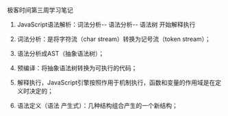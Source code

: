极客时间第三周学习笔记

1. JavaScript语法解析：词法分析-- 语法分析-- 语法树   开始解释执行

2. 词法分析：是将字符流（char stream）转换为记号流（token stream）；

3. 语法分析成AST（抽象语法树）；

4. 预编译：将抽象语法树转换为可执行的代码；

5. 解释执行，JavaScript引擎按照作用于机制执行，函数和变量的作用域是在定义时决定的；

6. 语法定义（语法 产生式）：几种结构组合产生的一个新结构；

   



